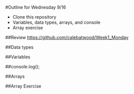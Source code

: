 #Outline for Wednesday 9/16
- Clone this repository
- Variables, data types, arrays, and console
- Array exercise

##Review
https://github.com/calebatwood/Week1_Monday

##Data types

##Variables

##console.log();

##Arrays

##Array Exercise
